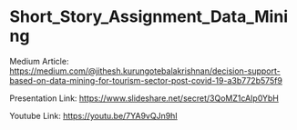 # Short_Story_Assignment_Data_Mining

Medium Article: https://medium.com/@jithesh.kurungotebalakrishnan/decision-support-based-on-data-mining-for-tourism-sector-post-covid-19-a3b772b575f9

Presentation Link: https://www.slideshare.net/secret/3QoMZ1cAIp0YbH

Youtube Link: https://youtu.be/7YA9vQJn9hI
